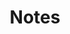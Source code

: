 ---
title: "Notes"
layout: collection
collection: notes
permalink: /notes/
excerpt: "Learning notes I take. Left here for the world to see!"
entries_layout: list
classes: wide
---